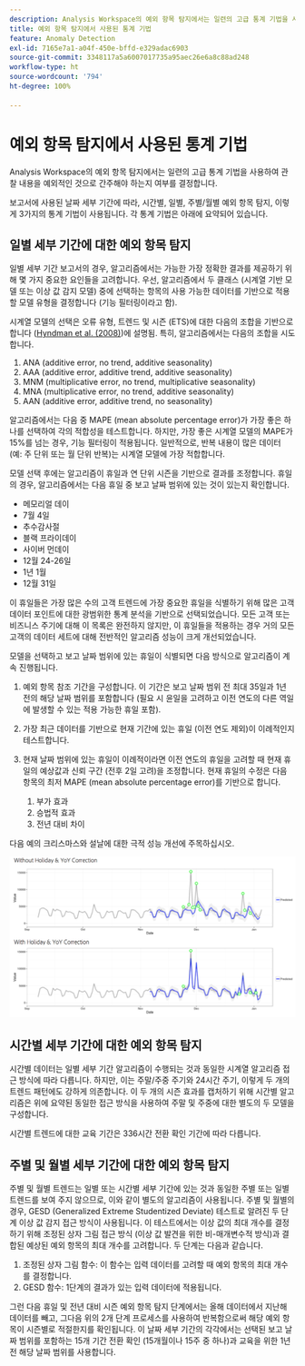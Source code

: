 ```yaml
---
description: Analysis Workspace의 예외 항목 탐지에서는 일련의 고급 통계 기법을 사용하여 관찰 내용을 예외적인 것으로 간주해야 하는지 여부를 결정합니다.
title: 예외 항목 탐지에서 사용된 통계 기법
feature: Anomaly Detection
exl-id: 7165e7a1-a04f-450e-bffd-e329adac6903
source-git-commit: 3348117a5a6007017735a95aec26e6a8c88ad248
workflow-type: ht
source-wordcount: '794'
ht-degree: 100%

---
```


# 예외 항목 탐지에서 사용된 통계 기법

Analysis Workspace의 예외 항목 탐지에서는 일련의 고급 통계 기법을 사용하여 관찰 내용을 예외적인 것으로 간주해야 하는지 여부를 결정합니다.

보고서에 사용된 날짜 세부 기간에 따라, 시간별, 일별, 주별/월별 예외 항목 탐지, 이렇게 3가지의 통계 기법이 사용됩니다. 각 통계 기법은 아래에 요약되어 있습니다.

## 일별 세부 기간에 대한 예외 항목 탐지

일별 세부 기간 보고서의 경우, 알고리즘에서는 가능한 가장 정확한 결과를 제공하기 위해 몇 가지 중요한 요인들을 고려합니다. 우선, 알고리즘에서 두 클래스 (시계열 기반 모델 또는 이상 값 감지 모델) 중에 선택하는 항목의 사용 가능한 데이터를 기반으로 적용할 모델 유형을 결정합니다 (기능 필터링이라고 함).

시계열 모델의 선택은 오류 유형, 트렌드 및 시즌 (ETS)에 대한 다음의 조합을 기반으로 합니다 ([Hyndman et al. (2008)](https://www.springer.com/us/book/9783540719168))에 설명됨. 특히, 알고리즘에서는 다음의 조합을 시도합니다.

1. ANA (additive error, no trend, additive seasonality)
1. AAA (additive error, additive trend, additive seasonality)
1. MNM (multiplicative error, no trend, multiplicative seasonality)
1. MNA (multiplicative error, no trend, additive seasonality)
1. AAN (additive error, additive trend, no seasonality)

알고리즘에서는 다음 중 MAPE (mean absolute percentage error)가 가장 좋은 하나를 선택하여 각의 적합성을 테스트합니다. 하지만, 가장 좋은 시계열 모델의 MAPE가 15%를 넘는 경우, 기능 필터링이 적용됩니다. 일반적으로, 반복 내용이 많은 데이터 (예: 주 단위 또는 월 단위 반복)는 시계열 모델에 가장 적합합니다.

모델 선택 후에는 알고리즘이 휴일과 연 단위 시즌을 기반으로 결과를 조정합니다. 휴일의 경우, 알고리즘에서는 다음 휴일 중 보고 날짜 범위에 있는 것이 있는지 확인합니다.

* 메모리얼 데이
* 7월 4일
* 추수감사절
* 블랙 프라이데이
* 사이버 먼데이
* 12월 24-26일
* 1년 1월
* 12월 31일

이 휴일들은 가장 많은 수의 고객 트렌드에 가장 중요한 휴일을 식별하기 위해 많은 고객 데이터 포인트에 대한 광범위한 통계 분석을 기반으로 선택되었습니다. 모든 고객 또는 비즈니스 주기에 대해 이 목록은 완전하지 않지만, 이 휴일들을 적용하는 경우 거의 모든 고객의 데이터 세트에 대해 전반적인 알고리즘 성능이 크게 개선되었습니다.

모델을 선택하고 보고 날짜 범위에 있는 휴일이 식별되면 다음 방식으로 알고리즘이 계속 진행됩니다.

1. 예외 항목 참조 기간을 구성합니다. 이 기간은 보고 날짜 범위 전 최대 35일과 1년 전의 해당 날짜 범위를 포함합니다 (필요 시 윤일을 고려하고 이전 연도의 다른 역일에 발생할 수 있는 적용 가능한 휴일 포함).
1. 가장 최근 데이터를 기반으로 현재 기간에 있는 휴일 (이전 연도 제외)이 이례적인지 테스트합니다.
1. 현재 날짜 범위에 있는 휴일이 이례적이라면 이전 연도의 휴일을 고려할 때 현재 휴일의 예상값과 신뢰 구간 (전후 2일 고려)을 조정합니다. 현재 휴일의 수정은 다음 항목의 최저 MAPE (mean absolute percentage error)를 기반으로 합니다.

   1. 부가 효과
   1. 승법적 효과
   1. 전년 대비 차이

다음 예의 크리스마스와 설날에 대한 극적 성능 개선에 주목하십시오.

![](assets/anomaly_statistics.png)

## 시간별 세부 기간에 대한 예외 항목 탐지

시간별 데이터는 일별 세부 기간 알고리즘이 수행되는 것과 동일한 시계열 알고리즘 접근 방식에 따라 다릅니다. 하지만, 이는 주말/주중 주기와 24시간 주기, 이렇게 두 개의 트렌드 패턴에도 강하게 의존합니다. 이 두 개의 시즌 효과를 캡처하기 위해 시간별 알고리즘은 위에 요약된 동일한 접근 방식을 사용하여 주말 및 주중에 대한 별도의 두 모델을 구성합니다.

시간별 트렌드에 대한 교육 기간은 336시간 전환 확인 기간에 따라 다릅니다.

## 주별 및 월별 세부 기간에 대한 예외 항목 탐지

주별 및 월별 트렌드는 일별 또는 시간별 세부 기간에 있는 것과 동일한 주별 또는 일별 트렌드를 보여 주지 않으므로, 이와 같이 별도의 알고리즘이 사용됩니다. 주별 및 월별의 경우, GESD (Generalized Extreme Studentized Deviate) 테스트로 알려진 두 단계 이상 값 감지 접근 방식이 사용됩니다. 이 테스트에서는 이상 값의 최대 개수를 결정하기 위해 조정된 상자 그림 접근 방식 (이상 값 발견을 위한 비-매개변수적 방식)과 결합된 예상된 예외 항목의 최대 개수를 고려합니다. 두 단계는 다음과 같습니다.

1. 조정된 상자 그림 함수: 이 함수는 입력 데이터를 고려할 때 예외 항목의 최대 개수를 결정합니다.
1. GESD 함수: 1단계의 결과가 있는 입력 데이터에 적용됩니다.

그런 다음 휴일 및 전년 대비 시즌 예외 항목 탐지 단계에서는 올해 데이터에서 지난해 데이터를 빼고, 그다음 위의 2개 단계 프로세스를 사용하여 반복함으로써 해당 예외 항목이 시즌별로 적절한지를 확인됩니다. 이 날짜 세부 기간의 각각에서는 선택된 보고 날짜 범위를 포함하는 15개 기간 전환 확인 (15개월이나 15주 중 하나)과 교육을 위한 1년 전 해당 날짜 범위를 사용합니다.
